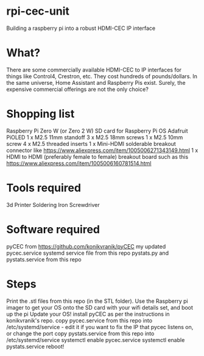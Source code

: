 # rpi-cec-unit
Building a raspberry pi into a robust HDMI-CEC IP interface

# What?
There are some commercially available HDMI-CEC to IP interfaces for things like Control4, Crestron, etc. They cost hundreds of pounds/dollars. In the same universe, Home Assistant and Raspberry Pis exist. Surely, the expensive commercial offerings are not the only choice?

# Shopping list
Raspberry Pi Zero W (or Zero 2 W)
SD card for Raspberry Pi OS
Adafruit PiOLED
1 x M2.5 11mm standoff
3 x M2.5 18mm screws
1 x M2.5 10mm screw
4 x M2.5 threaded inserts
1 x Mini-HDMI solderable breakout connector like https://www.aliexpress.com/item/1005006271343149.html
1 x HDMI to HDMI (preferably female to female) breakout board such as this https://www.aliexpress.com/item/1005006160781514.html

# Tools required
3d Printer
Soldering Iron
Screwdriver

# Software required
pyCEC from https://github.com/konikvranik/pyCEC
my updated pycec.service systemd service file from this repo
pystats.py and pystats.service from this repo

# Steps
Print the .stl files from this repo (in the STL folder).
Use the Raspberry pi imager to get your OS onto the SD card with your wifi details set, and boot up the pi
Update your OS!
install pyCEC as per the instructions in konikvranik's repo.
copy pycec.service from this repo into /etc/systemd/service - edit it if you want to fix the IP that pycec listens on, or change the port
copy pystats.service from this repo into /etc/systemd/service
systemctl enable pycec.service
systemctl enable pystats.service
reboot!
